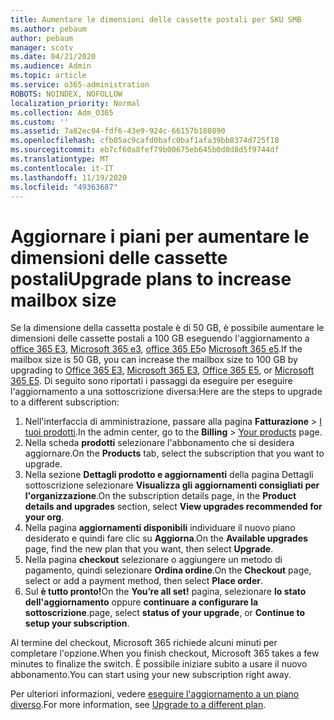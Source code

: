 ```yaml
---
title: Aumentare le dimensioni delle cassette postali per SKU SMB
ms.author: pebaum
author: pebaum
manager: scotv
ms.date: 04/21/2020
ms.audience: Admin
ms.topic: article
ms.service: o365-administration
ROBOTS: NOINDEX, NOFOLLOW
localization_priority: Normal
ms.collection: Adm_O365
ms.custom: ''
ms.assetid: 7a82ec04-fdf6-43e9-924c-66157b180890
ms.openlocfilehash: cfb05ac9cafd0bafc0baf1afa39bb8374d725f18
ms.sourcegitcommit: eb7cf60a8fef79b00675eb645b0d0d8d5f9744df
ms.translationtype: MT
ms.contentlocale: it-IT
ms.lasthandoff: 11/19/2020
ms.locfileid: "49363687"
---
```

# <a name="upgrade-plans-to-increase-mailbox-size"></a><span data-ttu-id="0bf2b-102">Aggiornare i piani per aumentare le dimensioni delle cassette postali</span><span class="sxs-lookup"><span data-stu-id="0bf2b-102">Upgrade plans to increase mailbox size</span></span>

<span data-ttu-id="0bf2b-103">Se la dimensione della cassetta postale è di 50 GB, è possibile aumentare le dimensioni delle cassette postali a 100 GB eseguendo l'aggiornamento a [office 365 E3](https://www.microsoft.com/microsoft-365/enterprise/office-365-e3?rtc=1&activetab=pivot:overviewtab), [Microsoft 365 e3](https://www.microsoft.com/microsoft-365/enterprise/e3?activetab=pivot%3aoverviewtab), [office 365 E5](https://www.microsoft.com/microsoft-365/enterprise/office-365-e5?rtc=1&activetab=pivot%3aoverviewtab)o [Microsoft 365 e5](https://www.microsoft.com/microsoft-365/enterprise/e5?activetab=pivot%3aoverviewtab).</span><span class="sxs-lookup"><span data-stu-id="0bf2b-103">If the mailbox size is 50 GB, you can increase the mailbox size to 100 GB by upgrading to [Office 365 E3](https://www.microsoft.com/microsoft-365/enterprise/office-365-e3?rtc=1&activetab=pivot:overviewtab), [Microsoft 365 E3](https://www.microsoft.com/microsoft-365/enterprise/e3?activetab=pivot%3aoverviewtab), [Office 365 E5](https://www.microsoft.com/microsoft-365/enterprise/office-365-e5?rtc=1&activetab=pivot%3aoverviewtab), or [Microsoft 365 E5](https://www.microsoft.com/microsoft-365/enterprise/e5?activetab=pivot%3aoverviewtab).</span></span> <span data-ttu-id="0bf2b-104">Di seguito sono riportati i passaggi da eseguire per eseguire l'aggiornamento a una sottoscrizione diversa:</span><span class="sxs-lookup"><span data-stu-id="0bf2b-104">Here are the steps to upgrade to a different subscription:</span></span>
  
1. <span data-ttu-id="0bf2b-105">Nell'interfaccia di amministrazione, passare alla pagina **Fatturazione** > [I tuoi prodotti](https://go.microsoft.com/fwlink/p/?linkid=842054).</span><span class="sxs-lookup"><span data-stu-id="0bf2b-105">In the admin center, go to the **Billing** > [Your products](https://go.microsoft.com/fwlink/p/?linkid=842054) page.</span></span>
2. <span data-ttu-id="0bf2b-106">Nella scheda **prodotti** selezionare l'abbonamento che si desidera aggiornare.</span><span class="sxs-lookup"><span data-stu-id="0bf2b-106">On the **Products** tab, select the subscription that you want to upgrade.</span></span>
3. <span data-ttu-id="0bf2b-107">Nella sezione **Dettagli prodotto e aggiornamenti** della pagina Dettagli sottoscrizione selezionare **Visualizza gli aggiornamenti consigliati per l'organizzazione**.</span><span class="sxs-lookup"><span data-stu-id="0bf2b-107">On the subscription details page, in the **Product details and upgrades** section, select **View upgrades recommended for your org**.</span></span>
4. <span data-ttu-id="0bf2b-108">Nella pagina **aggiornamenti disponibili** individuare il nuovo piano desiderato e quindi fare clic su **Aggiorna**.</span><span class="sxs-lookup"><span data-stu-id="0bf2b-108">On the **Available upgrades** page, find the new plan that you want, then select **Upgrade**.</span></span>
5. <span data-ttu-id="0bf2b-109">Nella pagina **checkout** selezionare o aggiungere un metodo di pagamento, quindi selezionare **Ordina ordine**.</span><span class="sxs-lookup"><span data-stu-id="0bf2b-109">On the **Checkout** page, select or add a payment method, then select **Place order**.</span></span>
6. <span data-ttu-id="0bf2b-110">Sul **è tutto pronto!**</span><span class="sxs-lookup"><span data-stu-id="0bf2b-110">On the **You’re all set!**</span></span> <span data-ttu-id="0bf2b-111">pagina, selezionare **lo stato dell'aggiornamento** oppure **continuare a configurare la sottoscrizione**.</span><span class="sxs-lookup"><span data-stu-id="0bf2b-111">page, select **status of your upgrade**, or **Continue to setup your subscription**.</span></span>

<span data-ttu-id="0bf2b-112">Al termine del checkout, Microsoft 365 richiede alcuni minuti per completare l'opzione.</span><span class="sxs-lookup"><span data-stu-id="0bf2b-112">When you finish checkout, Microsoft 365 takes a few minutes to finalize the switch.</span></span> <span data-ttu-id="0bf2b-113">È possibile iniziare subito a usare il nuovo abbonamento.</span><span class="sxs-lookup"><span data-stu-id="0bf2b-113">You can start using your new subscription right away.</span></span>

<span data-ttu-id="0bf2b-114">Per ulteriori informazioni, vedere [eseguire l'aggiornamento a un piano diverso](https://docs.microsoft.com/microsoft-365/commerce/subscriptions/upgrade-to-different-plan).</span><span class="sxs-lookup"><span data-stu-id="0bf2b-114">For more information, see [Upgrade to a different plan](https://docs.microsoft.com/microsoft-365/commerce/subscriptions/upgrade-to-different-plan).</span></span>